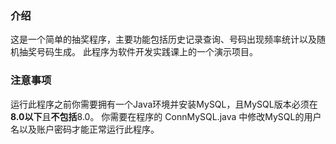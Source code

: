 ### 介绍
这是一个简单的抽奖程序，主要功能包括历史记录查询、号码出现频率统计以及随机抽奖号码生成。 
此程序为软件开发实践课上的一个演示项目。

### 注意事项
运行此程序之前你需要拥有一个Java环境并安装MySQL，且MySQL版本必须在**8.0以下**且**不包括**8.0。 
你需要在程序的 ConnMySQL.java 中修改MySQL的用户名以及账户密码才能正常运行此程序。

